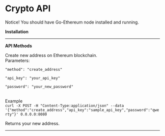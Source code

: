 # Crypto API
<p>Notice! You should have Go-Ethereum node installed and running.</p>
<p><b>Installation</b></p>
<hr>
<p><b>API Methods</b></p>
<p>Create new address on Ethereum blockchain.<br>
Parameters:<br>
<code>
"method": "create_address"<br>
"api_key": "your_api_key"<br>
"password": "your_new_password"
</code><br></p>
<p>Example<br>
<code>curl -X POST -H "Content-Type:application/json" --data '{"method":"create_address","api_key":"sample_api_key","password":"qwerty"}' 0.0.0.0:8080</code></p>
<p>Returns your new address.</p>
<hr>